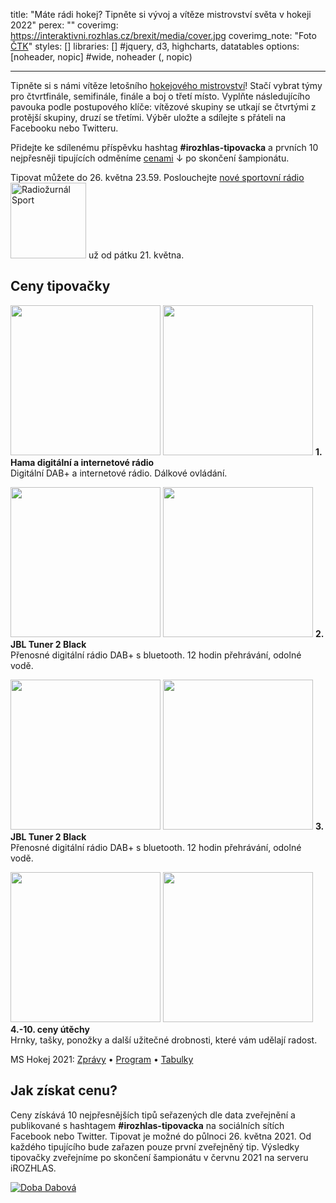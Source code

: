 title: "Máte rádi hokej? Tipněte si vývoj a vítěze mistrovství světa v hokeji 2022"
perex: ""
coverimg: https://interaktivni.rozhlas.cz/brexit/media/cover.jpg
coverimg_note: "Foto <a href='#'>ČTK</a>"
styles: []
libraries: [] #jquery, d3, highcharts, datatables
options: [noheader, nopic] #wide, noheader (, nopic)

---

<p>Tipněte si s námi vítěze letošního <a href="https://www.irozhlas.cz/sport/ms-hokej/2021" target="_blank" title="Mistrovství světa v hokeji 2021">hokejového mistrovství</a>! Stačí vybrat týmy pro čtvrtfinále, semifinále, finále a boj o třetí místo. Vyplňte následujícího pavouka podle postupového klíče: vítězové skupiny se utkají se čtvrtými z protější skupiny, druzí se třetími. Výběr uložte a sdílejte s přáteli na Facebooku nebo Twitteru.</p>
<p>Přidejte ke sdílenému příspěvku hashtag <strong>#irozhlas-tipovacka</strong> a prvních 10 nejpřesněji tipujících odměníme <a href="#ceny">cenami</a> ↓ po skončení šampionátu.</p>
<p class="mb--30">Tipovat můžete do 26. května 23.59. Poslouchejte <a onclick="ga('gtm1.send', 'event', 'ondemand', 'click' , 'Radiožurnál sport - iROZHLAS - tipovačka MS hokej 2021');" href="https://radiozurnalsport.cz" target="_blank">nové sportovní rádio <img src="https://www.irozhlas.cz/sites/default/files/uploader_unmanaged/cro_radiozurnalsport_190502-100819_ace.png" alt="Radiožurnál Sport" style="width: 121px;"></a> už od pátku 21. května.</p>
<wide>
  <div id="hokej"></div>
<div id="ceny" class="row-main row-main--narrow mt--20">
<h2 class="mt--20 mb--10">Ceny tipovačky</h2>
<p class="clearfix">
<img loading="lazy" src="https://www.irozhlas.cz/sites/default/files/uploader_unmanaged/tipovacka-ceny-1_210512-114154_ace.png" width="240" class="pull-left hide--m">
<img loading="lazy" src="https://www.irozhlas.cz/sites/default/files/uploader_unmanaged/tipovacka-ceny-1_210512-114154_ace.png" width="240" class="pull-left img hide--d hide--t">
<strong>1. Hama digitální a internetové rádio</strong><br>Digitální DAB+ a internetové rádio. Dálkové ovládání.
</p>
<p class="clearfix">
<img loading="lazy" src="https://www.irozhlas.cz/sites/default/files/uploader_unmanaged/tipovacka-ceny-2-3_210512-114154_ace.png" width="240" class="pull-left hide--m">
<img loading="lazy" src="https://www.irozhlas.cz/sites/default/files/uploader_unmanaged/tipovacka-ceny-2-3_210512-114154_ace.png" width="240" class="pull-left img hide--d hide--t">
<strong>2. JBL Tuner 2 Black</strong><br>Přenosné digitální rádio DAB+ s bluetooth. 12 hodin přehrávání, odolné vodě.
</p>
<p class="clearfix">
<img loading="lazy" src="https://www.irozhlas.cz/sites/default/files/uploader_unmanaged/tipovacka-ceny-2-3_210512-114154_ace.png" width="240" class="pull-left hide--m">
<img loading="lazy" src="https://www.irozhlas.cz/sites/default/files/uploader_unmanaged/tipovacka-ceny-2-3_210512-114154_ace.png" width="240" class="pull-left img hide--d hide--t">
<strong>3. JBL Tuner 2 Black</strong><br>Přenosné digitální rádio DAB+ s bluetooth. 12 hodin přehrávání, odolné vodě.
</p>
<p class="clearfix">
<img loading="lazy" src="https://www.irozhlas.cz/sites/default/files/styles/zpravy_otvirak_velky/public/uploader/irozhlas_5_190322-115911_mda.jpg?itok=lSBPchh-" width="240" class="pull-left  hide--m">
<img loading="lazy" src="https://www.irozhlas.cz/sites/default/files/styles/zpravy_otvirak_velky/public/uploader/irozhlas_5_190322-115911_mda.jpg?itok=lSBPchh-" width="240" class="pull-left img hide--d hide--t">
<strong>4.-10. ceny útěchy</strong><br>Hrnky, tašky, ponožky a další užitečné drobnosti, které vám udělají radost.</p>
</p>
<p class="text-sans-serif text-sm">MS Hokej 2021: <a title="Zprávy z mistrovství světa v hokeji 2021" href="https://www.irozhlas.cz/sport/ms-hokej/2021">Zprávy</a> &bull; <a title="Program mistrovství světa v hokeji 2021" href="https://www.irozhlas.cz/sport/ms-hokej/2021/program">Program</a> &bull; <a title="Tabulky mistrovství světa v hokeji 2021" href="https://www.irozhlas.cz/sport/ms-hokej/2021/tabulky">Tabulky</a></p>
<h2 class="mt--20 mb--10">Jak získat cenu?</h2>
<p>Ceny získává 10 nejpřesnějších tipů seřazených dle data zveřejnění a publikované s hashtagem <strong>#irozhlas-tipovacka</strong> na sociálních sítích Facebook nebo Twitter. Tipovat je možné do půlnoci 26. května 2021. Od každého tipujícího bude zařazen pouze první zveřejněný tip. Výsledky tipovačky zveřejníme po skončení šampionátu v červnu 2021 na serveru iROZHLAS.
</p>
</p>
<a onclick="ga('gtm1.send', 'event', 'ondemand', 'click' , 'Doba dabová - iROZHLAS - tipovačka MS hokej 2021')" class="pull-left mt--20" href="https://dobadabova.cz/" target="_blank" title="Doba dabová"><img loading="lazy" src="https://www.irozhlas.cz/sites/default/files/uploader_unmanaged/screenshot-dobadabov_210512-115147_ace.png" alt="Doba Dabová" class="img" /></a>
<p>&nbsp;</p>
</wide>
